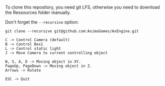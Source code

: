 To clone this repository, you need git LFS, otherwise you need to download the Ressources folder manually.

Don't forget the `--recursive` option:
```
git clone --recursive git@github.com:AximoGames/AxEngine.git
```

```Keymapping:
C -> Control Camera (default)
B -> Control Box1
L -> Control static light
J -> Move Camera to current controlling object

W, S, A, D -> Moving object in XY.
PageUp, PageDown -> Moving object in Z.
Arrows -> Rotate

ESC -> Quit
```
